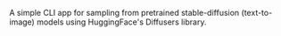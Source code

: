 A simple CLI app for sampling from pretrained stable-diffusion (text-to-image) models using 
HuggingFace's Diffusers library.
